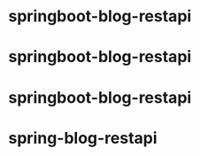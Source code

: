 # springboot-blog-restapi
# springboot-blog-restapi
# springboot-blog-restapi
# spring-blog-restapi
